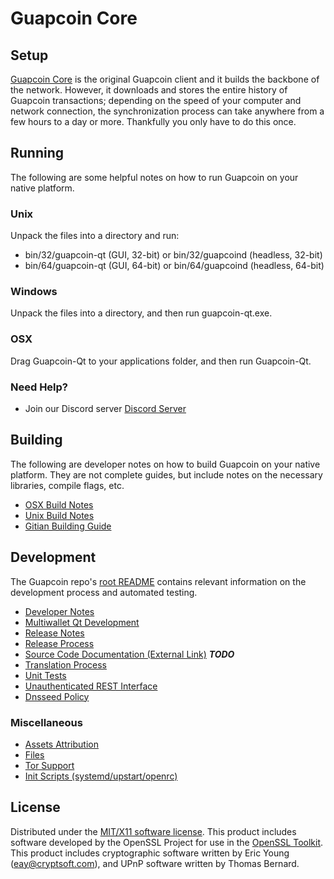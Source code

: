 Guapcoin Core
=====================

Setup
---------------------
[Guapcoin Core](https://www.GUAP.network) is the original Guapcoin client and it builds the backbone of the network. However, it downloads and stores the entire history of Guapcoin transactions; depending on the speed of your computer and network connection, the synchronization process can take anywhere from a few hours to a day or more. Thankfully you only have to do this once.

Running
---------------------
The following are some helpful notes on how to run Guapcoin on your native platform.

### Unix

Unpack the files into a directory and run:

- bin/32/guapcoin-qt (GUI, 32-bit) or bin/32/guapcoind (headless, 32-bit)
- bin/64/guapcoin-qt (GUI, 64-bit) or bin/64/guapcoind (headless, 64-bit)

### Windows

Unpack the files into a directory, and then run guapcoin-qt.exe.

### OSX

Drag Guapcoin-Qt to your applications folder, and then run Guapcoin-Qt.

### Need Help?

* Join our Discord server [Discord Server](https://discordapp.com/invite/9nzt37V)

Building
---------------------
The following are developer notes on how to build Guapcoin on your native platform. They are not complete guides, but include notes on the necessary libraries, compile flags, etc.

- [OSX Build Notes](build-osx.md)
- [Unix Build Notes](build-unix.md)
- [Gitian Building Guide](gitian-building.md)

Development
---------------------
The Guapcoin repo's [root README](https://github.com/guapcoin/guapcoin/blob/master/README.md) contains relevant information on the development process and automated testing.

- [Developer Notes](developer-notes.md)
- [Multiwallet Qt Development](multiwallet-qt.md)
- [Release Notes](release-notes.md)
- [Release Process](release-process.md)
- [Source Code Documentation (External Link)](https://dev.visucore.com/bitcoin/doxygen/) ***TODO***
- [Translation Process](translation_process.md)
- [Unit Tests](unit-tests.md)
- [Unauthenticated REST Interface](REST-interface.md)
- [Dnsseed Policy](dnsseed-policy.md)

### Miscellaneous
- [Assets Attribution](assets-attribution.md)
- [Files](files.md)
- [Tor Support](tor.md)
- [Init Scripts (systemd/upstart/openrc)](init.md)

License
---------------------
Distributed under the [MIT/X11 software license](http://www.opensource.org/licenses/mit-license.php).
This product includes software developed by the OpenSSL Project for use in the [OpenSSL Toolkit](https://www.openssl.org/). This product includes
cryptographic software written by Eric Young ([eay@cryptsoft.com](mailto:eay@cryptsoft.com)), and UPnP software written by Thomas Bernard.
